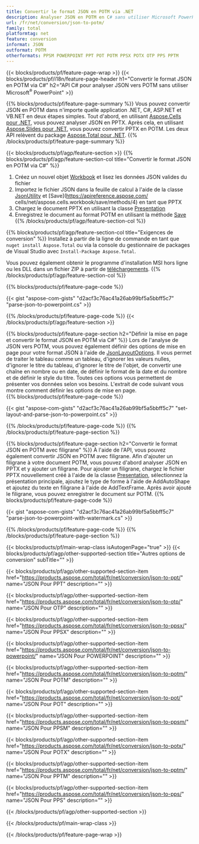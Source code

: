 ```yaml
---
title: Convertir le format JSON en POTM via .NET
description: Analyser JSON en POTM en C# sans utiliser Microsoft PowerPoint
url: /fr/net/conversion/json-to-potm/
family: total
platformtag: net
feature: conversion
informat: JSON
outformat: POTM
otherformats: PPSM POWERPOINT PPT POT POTM PPSX POTX OTP PPS PPTM
---
```

{{< blocks/products/pf/feature-page-wrap >}}
{{< blocks/products/pf/i18n/feature-page-header h1="Convertir le format JSON en POTM via C#" h2="API C# pour analyser JSON vers POTM sans utiliser Microsoft<sup>&reg;</sup> PowerPoint" >}}

{{% blocks/products/pf/feature-page-summary %}}
Vous pouvez convertir JSON en POTM dans n'importe quelle application .NET, C#, ASP.NET et VB.NET en deux étapes simples. Tout d'abord, en utilisant [Aspose.Cells pour .NET](https://products.aspose.com/cells/net/), vous pouvez analyser JSON en PPTX. Après cela, en utilisant [Aspose.Slides pour .NET](https://products.aspose.com/slides/net/), vous pouvez convertir PPTX en POTM. Les deux API relèvent du package [Aspose.Total pour .NET](https://products.aspose.com/total/net/).
{{% /blocks/products/pf/feature-page-summary  %}}

{{< blocks/products/pf/agp/feature-section >}}
{{% blocks/products/pf/agp/feature-section-col title="Convertir le format JSON en POTM via C#" %}}
1. Créez un nouvel objet [Workbook](https://apireference.aspose.com/cells/net/aspose.cells/workbook) et lisez les données JSON valides du fichier
2. Importez le fichier JSON dans la feuille de calcul à l'aide de la classe [JsonUtility](https://apireference.aspose.com/cells/net/aspose.cells.utility/jsonutility) et [Save](https://apireference.aspose.com/ cells/net/aspose.cells.workbook/save/methods/4) en tant que PPTX
3. Chargez le document PPTX en utilisant la classe [Presentation](https://apireference.aspose.com/slides/net/aspose.slides/presentation)
4. Enregistrez le document au format POTM en utilisant la méthode [Save](https://apireference.aspose.com/slides/net/aspose.slides.presentation/save/methods/5)
{{% /blocks/products/pf/agp/feature-section-col %}}

{{% blocks/products/pf/agp/feature-section-col title="Exigences de conversion" %}}
Installez à partir de la ligne de commande en tant que ```nuget install Aspose.Total``` ou via la console du gestionnaire de packages de Visual Studio avec ```Install-Package Aspose.Total```.

Vous pouvez également obtenir le programme d'installation MSI hors ligne ou les DLL dans un fichier ZIP à partir de [téléchargements](https://downloads.aspose.com/total/net).
{{% /blocks/products/pf/agp/feature-section-col %}}

{{% blocks/products/pf/feature-page-code %}}

{{< gist "aspose-com-gists" "d2acf3c76ac41a26ab99bf5a5bbff5c7" "parse-json-to-powerpoint.cs" >}}


{{% /blocks/products/pf/feature-page-code %}}
{{< /blocks/products/pf/agp/feature-section >}}

{{% blocks/products/pf/feature-page-section  h2="Définir la mise en page et convertir le format JSON en POTM via C#" %}}
Lors de l'analyse de JSON vers POTM, vous pouvez également définir des options de mise en page pour votre format JSON à l'aide de [JsonLayoutOptions](https://apireference.aspose.com/cells/net/aspose.cells.utility/jsonlayoutoptions). Il vous permet de traiter le tableau comme un tableau, d'ignorer les valeurs nulles, d'ignorer le titre du tableau, d'ignorer le titre de l'objet, de convertir une chaîne en nombre ou en date, de définir le format de la date et du nombre et de définir le style du titre. Toutes ces options vous permettent de présenter vos données selon vos besoins. L'extrait de code suivant vous montre comment définir les options de mise en page.  
{{% blocks/products/pf/feature-page-code %}}

{{< gist "aspose-com-gists" "d2acf3c76ac41a26ab99bf5a5bbff5c7" "set-layout-and-parse-json-to-powerpoint.cs" >}}

{{% /blocks/products/pf/feature-page-code  %}}
{{% /blocks/products/pf/feature-page-section %}}

{{% blocks/products/pf/feature-page-section  h2="Convertir le format JSON en POTM avec filigrane" %}}
À l'aide de l'API, vous pouvez également convertir JSON en POTM avec filigrane. Afin d'ajouter un filigrane à votre document POTM, vous pouvez d'abord analyser JSON en PPTX et y ajouter un filigrane. Pour ajouter un filigrane, chargez le fichier PPTX nouvellement créé à l'aide de la classe [Presentation](https://apireference.aspose.com/slides/net/aspose.slides/presentation), sélectionnez la présentation principale, ajoutez le type de forme à l'aide de AddAutoShape et ajoutez du texte en filigrane à l'aide de AddTextFrame. Après avoir ajouté le filigrane, vous pouvez enregistrer le document sur POTM. 
{{% blocks/products/pf/feature-page-code %}}

{{< gist "aspose-com-gists" "d2acf3c76ac41a26ab99bf5a5bbff5c7" "parse-json-to-powerpoint-with-watermark.cs" >}}

{{% /blocks/products/pf/feature-page-code  %}}
{{% /blocks/products/pf/feature-page-section %}}

{{< blocks/products/pf/main-wrap-class isAutogenPage="true" >}}
{{< blocks/products/pf/agp/other-supported-section title="Autres options de conversion" subTitle="" >}}

{{< blocks/products/pf/agp/other-supported-section-item href="https://products.aspose.com/total/fr/net/conversion/json-to-ppt/" name="JSON Pour PPT" description="" >}}

{{< blocks/products/pf/agp/other-supported-section-item href="https://products.aspose.com/total/fr/net/conversion/json-to-otp/" name="JSON Pour OTP" description="" >}}

{{< blocks/products/pf/agp/other-supported-section-item href="https://products.aspose.com/total/fr/net/conversion/json-to-ppsx/" name="JSON Pour PPSX" description="" >}}

{{< blocks/products/pf/agp/other-supported-section-item href="https://products.aspose.com/total/fr/net/conversion/json-to-powerpoint/" name="JSON Pour POWERPOINT" description="" >}}

{{< blocks/products/pf/agp/other-supported-section-item href="https://products.aspose.com/total/fr/net/conversion/json-to-potm/" name="JSON Pour POTM" description="" >}}

{{< blocks/products/pf/agp/other-supported-section-item href="https://products.aspose.com/total/fr/net/conversion/json-to-pot/" name="JSON Pour POT" description="" >}}

{{< blocks/products/pf/agp/other-supported-section-item href="https://products.aspose.com/total/fr/net/conversion/json-to-ppsm/" name="JSON Pour PPSM" description="" >}}

{{< blocks/products/pf/agp/other-supported-section-item href="https://products.aspose.com/total/fr/net/conversion/json-to-potx/" name="JSON Pour POTX" description="" >}}

{{< blocks/products/pf/agp/other-supported-section-item href="https://products.aspose.com/total/fr/net/conversion/json-to-pptm/" name="JSON Pour PPTM" description="" >}}

{{< blocks/products/pf/agp/other-supported-section-item href="https://products.aspose.com/total/fr/net/conversion/json-to-pps/" name="JSON Pour PPS" description="" >}}



{{< /blocks/products/pf/agp/other-supported-section >}}

{{< /blocks/products/pf/main-wrap-class >}}

{{< /blocks/products/pf/feature-page-wrap >}}